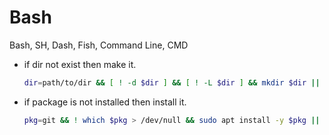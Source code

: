 # Bash
Bash, SH, Dash, Fish, Command Line, CMD

+ if dir not exist then make it.
  ```bash
  dir=path/to/dir && [ ! -d $dir ] && [ ! -L $dir ] && mkdir $dir || echo " $dir > `readlink -f $dir` "
  ```
+ if package is not installed then install it.
  ```bash
  pkg=git && ! which $pkg > /dev/null && sudo apt install -y $pkg || echo "`which $pkg` is already installed."
  ```
